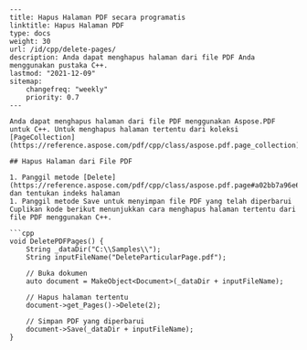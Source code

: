 ```
---
title: Hapus Halaman PDF secara programatis
linktitle: Hapus Halaman PDF
type: docs
weight: 30
url: /id/cpp/delete-pages/
description: Anda dapat menghapus halaman dari file PDF Anda menggunakan pustaka C++.
lastmod: "2021-12-09"
sitemap:
    changefreq: "weekly"
    priority: 0.7
---

Anda dapat menghapus halaman dari file PDF menggunakan Aspose.PDF untuk C++. Untuk menghapus halaman tertentu dari koleksi [PageCollection](https://reference.aspose.com/pdf/cpp/class/aspose.pdf.page_collection).

## Hapus Halaman dari File PDF

1. Panggil metode [Delete](https://reference.aspose.com/pdf/cpp/class/aspose.pdf.page#a02bb7a96e66ef6e10bcf4930b299b3b7) dan tentukan indeks halaman
1. Panggil metode Save untuk menyimpan file PDF yang telah diperbarui
Cuplikan kode berikut menunjukkan cara menghapus halaman tertentu dari file PDF menggunakan C++.

```cpp
void DeletePDFPages() {
    String _dataDir("C:\\Samples\\");
    String inputFileName("DeleteParticularPage.pdf");

    // Buka dokumen
    auto document = MakeObject<Document>(_dataDir + inputFileName);

    // Hapus halaman tertentu
    document->get_Pages()->Delete(2);

    // Simpan PDF yang diperbarui
    document->Save(_dataDir + inputFileName);
}
```
```